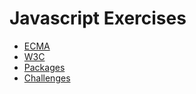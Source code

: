 # Javascript Exercises

* [ECMA](ecma/)
* [W3C](w3c/)
* [Packages](packages/)
* [Challenges](challenges/)
